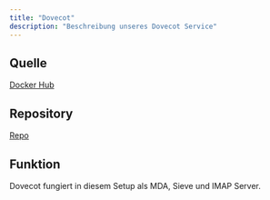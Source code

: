 ```yaml
---
title: "Dovecot"
description: "Beschreibung unseres Dovecot Service"
---
```


## Quelle

[Docker Hub](https://hub.docker.com/r/ricariel/postfix)

## Repository

[Repo](https://git.zyria.de/pyrox/postfix-docker.git)

## Funktion

Dovecot fungiert in diesem Setup als MDA, Sieve und IMAP Server.
